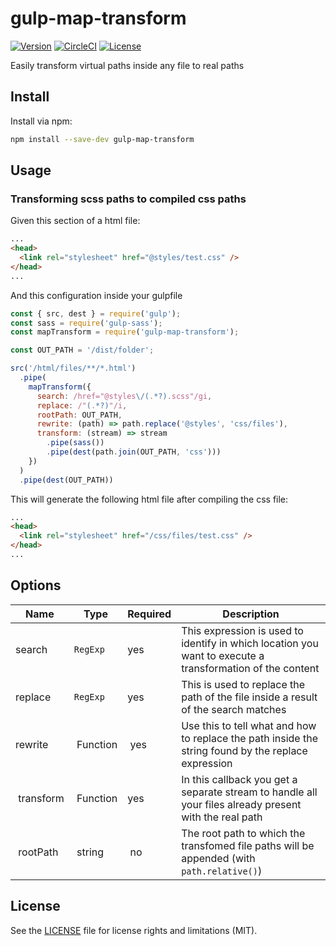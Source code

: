 # gulp-map-transform

[![Version](https://flat.badgen.net/npm/v/gulp-map-transform)](https://www.npmjs.com/package/gulp-map-transform)
[![CircleCI](https://flat.badgen.net/circleci/github/davideperozzi/gulp-map-transform/master)](https://circleci.com/gh/davideperozzi/gulp-map-transform/tree/master)
[![License](https://flat.badgen.net/badge/license/MIT/blue)](./LICENSE)

Easily transform virtual paths inside any file to real paths

## Install

Install via npm:
```sh
npm install --save-dev gulp-map-transform
```

## Usage

### Transforming scss paths to compiled css paths

Given this section of a html file:

```html
...
<head>
  <link rel="stylesheet" href="@styles/test.css" />
</head>
...
```

And this configuration inside your gulpfile

```js
const { src, dest } = require('gulp');
const sass = require('gulp-sass');
const mapTransform = require('gulp-map-transform');

const OUT_PATH = '/dist/folder';

src('/html/files/**/*.html')
  .pipe(
    mapTransform({
      search: /href="@styles\/(.*?).scss"/gi,
      replace: /"(.*?)"/i,
      rootPath: OUT_PATH,
      rewrite: (path) => path.replace('@styles', 'css/files'),
      transform: (stream) => stream
        .pipe(sass())
        .pipe(dest(path.join(OUT_PATH, 'css')))
    })
  )
  .pipe(dest(OUT_PATH))
```

This will generate the following html file after compiling the css file:
```html
...
<head>
  <link rel="stylesheet" href="/css/files/test.css" />
</head>
...
```

## Options
| Name | Type |  Required | Description
| -- | -- | -- | --
| search | `RegExp` | yes | This expression is used to identify in which location you want to execute a transformation of the content
| replace | `RegExp` | yes | This is used to replace the path of the file inside a result of the search matches
| rewrite | Function | yes | Use this to tell what and how to replace the path inside the string found by the replace expression
| transform | Function | yes | In this callback you get a separate stream to handle all your files already present with the real path
| rootPath | string | no | The root path to which the transfomed file paths will be appended (with `path.relative()`)

## License
See the [LICENSE](./LICENSE) file for license rights and limitations (MIT).